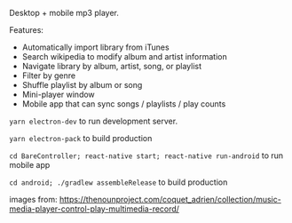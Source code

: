 Desktop + mobile mp3 player.

Features:

  - Automatically import library from iTunes
  - Search wikipedia to modify album and artist information
  - Navigate library by album, artist, song, or playlist
  - Filter by genre
  - Shuffle playlist by album or song
  - Mini-player window
  - Mobile app that can sync songs / playlists / play counts

`yarn electron-dev` to run development server.

`yarn electron-pack` to build production


`cd BareController; react-native start; react-native run-android` to run mobile app

`cd android; ./gradlew assembleRelease` to build production

images from:
https://thenounproject.com/coquet_adrien/collection/music-media-player-control-play-multimedia-record/
